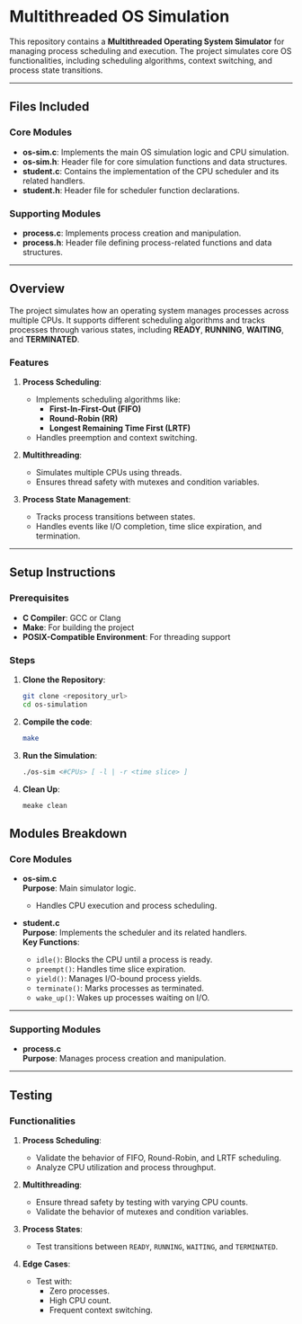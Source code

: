 # Multithreaded OS Simulation

This repository contains a **Multithreaded Operating System Simulator** for managing process scheduling and execution. The project simulates core OS functionalities, including scheduling algorithms, context switching, and process state transitions.

---

## Files Included

### Core Modules
- **os-sim.c**: Implements the main OS simulation logic and CPU simulation.
- **os-sim.h**: Header file for core simulation functions and data structures.
- **student.c**: Contains the implementation of the CPU scheduler and its related handlers.
- **student.h**: Header file for scheduler function declarations.

### Supporting Modules
- **process.c**: Implements process creation and manipulation.
- **process.h**: Header file defining process-related functions and data structures.

---

## Overview

The project simulates how an operating system manages processes across multiple CPUs. It supports different scheduling algorithms and tracks processes through various states, including **READY**, **RUNNING**, **WAITING**, and **TERMINATED**.

### Features
1. **Process Scheduling**:
   - Implements scheduling algorithms like:
     - **First-In-First-Out (FIFO)**
     - **Round-Robin (RR)**
     - **Longest Remaining Time First (LRTF)**
   - Handles preemption and context switching.

2. **Multithreading**:
   - Simulates multiple CPUs using threads.
   - Ensures thread safety with mutexes and condition variables.

3. **Process State Management**:
   - Tracks process transitions between states.
   - Handles events like I/O completion, time slice expiration, and termination.

---

## Setup Instructions

### Prerequisites
- **C Compiler**: GCC or Clang
- **Make**: For building the project
- **POSIX-Compatible Environment**: For threading support

### Steps

1. **Clone the Repository**:
   ```bash
   git clone <repository_url>
   cd os-simulation
   ```
2. **Compile the code**:
   ```bash
   make
   ```
3. **Run the Simulation**:
   ```bash
   ./os-sim <#CPUs> [ -l | -r <time slice> ]
   ```
4. **Clean Up**:
   ```bash
   meake clean
   ```

## Modules Breakdown

### Core Modules

- **os-sim.c**  
  **Purpose**: Main simulator logic.  
  - Handles CPU execution and process scheduling.

- **student.c**  
  **Purpose**: Implements the scheduler and its related handlers.  
  **Key Functions**:
  - `idle()`: Blocks the CPU until a process is ready.
  - `preempt()`: Handles time slice expiration.
  - `yield()`: Manages I/O-bound process yields.
  - `terminate()`: Marks processes as terminated.
  - `wake_up()`: Wakes up processes waiting on I/O.

---

### Supporting Modules

- **process.c**  
  **Purpose**: Manages process creation and manipulation.

---

## Testing

### Functionalities

1. **Process Scheduling**:
   - Validate the behavior of FIFO, Round-Robin, and LRTF scheduling.
   - Analyze CPU utilization and process throughput.

2. **Multithreading**:
   - Ensure thread safety by testing with varying CPU counts.
   - Validate the behavior of mutexes and condition variables.

3. **Process States**:
   - Test transitions between `READY`, `RUNNING`, `WAITING`, and `TERMINATED`.

4. **Edge Cases**:
   - Test with:
     - Zero processes.
     - High CPU count.
     - Frequent context switching.
